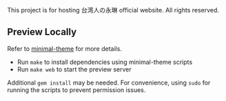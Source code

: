 This project is for hosting 台湾人の永琳 official website.
All rights reserved.

## Preview Locally

Refer to [minimal-theme](https://github.com/pages-themes/minimal#previewing-the-theme-locally) for more details.
- Run `make` to install dependencies using minimal-theme scripts
- Run `make web` to start the preview server

Additional `gem install` may be needed. For convenience, using `sudo` for running the scripts to prevent permission issues.
